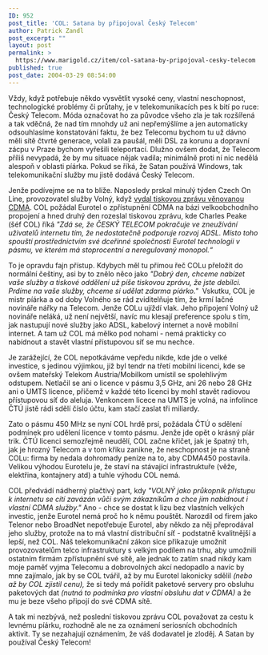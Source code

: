 ```yaml
---
ID: 952
post_title: 'COL: Satana by připojoval Český Telecom'
author: Patrick Zandl
post_excerpt: ""
layout: post
permalink: >
  https://www.marigold.cz/item/col-satana-by-pripojoval-cesky-telecom
published: true
post_date: 2004-03-29 08:54:00
---
```

<P>Vždy, když potřebuje někdo vysvětlit vysoké ceny, vlastní neschopnost, technologické problémy či průtahy, je v telekomunikacích pes k bití po ruce: Český Telecom. Móda označovat ho za původce všeho zla je tak rozšířená a tak vděčná, že nad tím mnohdy už ani nepřemýšlíme a jen automaticky odsouhlasíme konstatování faktu, že bez Telecomu bychom tu už dávno měli sítě čtvrté generace, volali za paušál, měli DSL za korunu a dopravní zácpu v Praze bychom vyřešili teleportací. Dlužno ovšem dodat, že Telecom příliš nevypadá, že by mu situace nějak vadila; minimálně proti ní nic nedělá alespoň v oblasti píárka. Pokud se říká, že Satan používá Windows, tak telekomunikační služby mu jistě dodává Český Telecom. </P>
<P>Jenže podívejme se na to blíže. Naposledy prskal minulý týden Czech On Line, provozovatel služby Volný, když <A href="http://www.col.cz/press/archive.php?press=85" target=_blank>vydal tiskovou zprávu věnovanou CDMA</A>. COL požádal Eurotel o zpřístupnění CDMA na bázi velkoobchodního propojení a hned druhý den rozeslal tiskovou zprávu, kde Charles Peake (šéf COL) říká <EM>"Zdá se, že ČESKÝ TELECOM pokračuje ve zneužívání uživatelů internetu tím, že nedostatečně podporuje rozvoj ADSL. Místo toho spouští prostřednictvím své dceřinné společnosti Eurotel technologii v pásmu, ve kterém má stoprocentní a neregulovaný monopol.&#8220;</EM></P>
<P>To je opravdu fajn přístup. Kdybych měl tu přímou řeč COLu přeložit do normální češtiny, asi by to znělo něco jako <EM>"Dobrý den, chceme nabízet vaše služby a tiskové oddělení už píše tiskovou zprávu, že jste debílci. Prdíme na vaše služby, chceme si udělat zdarma píárko."&#160;</EM> Vskutku, COL je mistr píárka a od doby Volného se rád zviditelňuje tím, že krmí lačné novináře nářky na Telecom. Jenže COLu ujíždí vlak. Jeho připojení Volný už novináře neláká,&#160;už není největší, navíc mu klesají preference spolu s tím, jak nastupují nové služby jako ADSL, kabelový internet a nově mobilní internet. A tam už COL má mělko pod nohami - nemá prakticky co nabídnout a stavět vlastní přístupovou síť se mu nechce. </P>
<P>Je zarážející, že COL nepotkáváme vepředu nikde, kde jde o velké investice, s jedinou výjimkou, jíž byl tendr na třetí mobilní licenci, kde se ovšem mateřský Telekom Austria/Mobilkom umístil se spolehlivým odstupem. Netlačil se ani o licence v pásmu 3,5 GHz, ani 26 nebo 28 GHz ani o UMTS licence, přičemž v každé této licenci by mohl stavět radiovou přístupovou síť do aleluja. Venkoncem licece na UMTS je volná, na infolince ČTÚ jistě rádi sdělí číslo účtu, kam stačí zaslat tři miliardy.</P>
<P>Zato o pásmu 450 MHz se nyní COL hrdě prsí, požádala ČTÚ o sdělení podmínek pro udělení licence v tomto pásmu. Jenže jde opět o krásný píár trik. ČTÚ licenci semozřejmě neudělí, COL začne křičet, jak je špatný trh, jak je hrozný Telecom a v tom křiku zanikne, že neschopnost je na straně COLu: firma by nedala dohromady peníze na to, aby CDMA450 postavila. Velikou výhodou Eurotelu je, že staví na stávající infrastruktuře (věže, elektřina, kontajnery atd) a tuhle výhodu COL nemá.</P>
<P>COL předvádí nádherný plačtivý part, kdy <EM>"VOLNÝ jako průkopník přístupu k internetu se cítí zavázán vůči svým zákazníkům a chce jim nabídnout i vlastní CDMA služby."</EM> Ano - chce se dostat k lizu bez vlastních velkých investic, jenže Eurotel nemá proč ho k němu pouštět. Narozdíl od firem jako Telenor nebo BroadNet nepotřebuje Eurotel, aby někdo za něj přeprodával jeho služby, protože na to má vlastní distribuční síť - podstatně kvalitnější a lepší, než COL. Náš telekomunikační zákon sice přikazuje umožnit provozovatelům telco infrastruktury s velkým podílem na trhu, aby umožnili ostatním firmám zpřístupnění své sítě, ale jednak to zatím snad nikdy kam moje paměť vyjma Telecomu a dobrovolných akcí nedopadlo a navíc by mne zajímalo, jak by se COL tvářil, až by mu Eurotel lakonicky sdělil <EM>(nebo až by COL zjistil cenu),</EM> že si tedy má pořídit paketové servery pro obsluhu paketových dat <EM>(nutná to podmínka pro vlastní obsluhu dat v CDMA)</EM> a že mu je beze všeho připojí do své CDMA sítě. </P>
<P>A tak mi nezbývá, než poslední tiskovou zprávu COL považovat za cestu k levnému píárku, rozhodně ale ne za oznámení seriosních obchodních aktivit. Ty se nezahajují oznámením, že váš dodavatel je zloděj. A Satan by používal Český Telecom!</P>